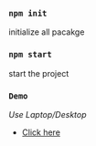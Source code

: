### `npm init`

initialize all pacakge

### `npm start`
start the project

### `Demo`
 *Use Laptop/Desktop*
 
* <a href="https://tinyurl.com/2p8sdysn"> Click here </a>

